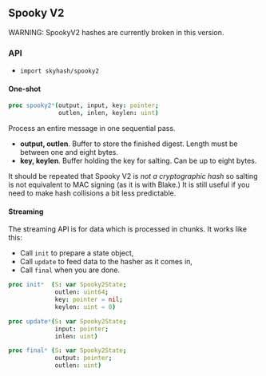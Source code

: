 ## Spooky V2

WARNING: SpookyV2 hashes are currently broken in this version.

### API

 - `import skyhash/spooky2`

#### One-shot
```nim
proc spooky2*(output, input, key: pointer;
              outlen, inlen, keylen: uint)
```

Process an entire message in one sequential pass.

 - **output, outlen**. Buffer to store the finished digest. Length must be between one and eight bytes.
 - **key, keylen**. Buffer holding the key for salting. Can be up to eight bytes.

It should be repeated that Spooky V2 is *not a cryptographic hash* so
salting is not equivalent to MAC signing (as it is with Blake.) It is
still useful if you need to make hash collisions a bit less predictable.

#### Streaming
The streaming API is for data which is processed in chunks. It works like this:

 - Call `init` to prepare a state object,
 - Call `update` to feed data to the hasher as it comes in,
 - Call `final` when you are done.

```nim
proc init*  (S: var Spooky2State;
             outlen: uint64;
             key: pointer = nil;
             keylen: uint = 0)
```

```nim
proc update*(S: var Spooky2State;
             input: pointer;
             inlen: uint)
```

```nim
proc final* (S: var Spooky2State;
             output: pointer;
             outlen: uint)
```
